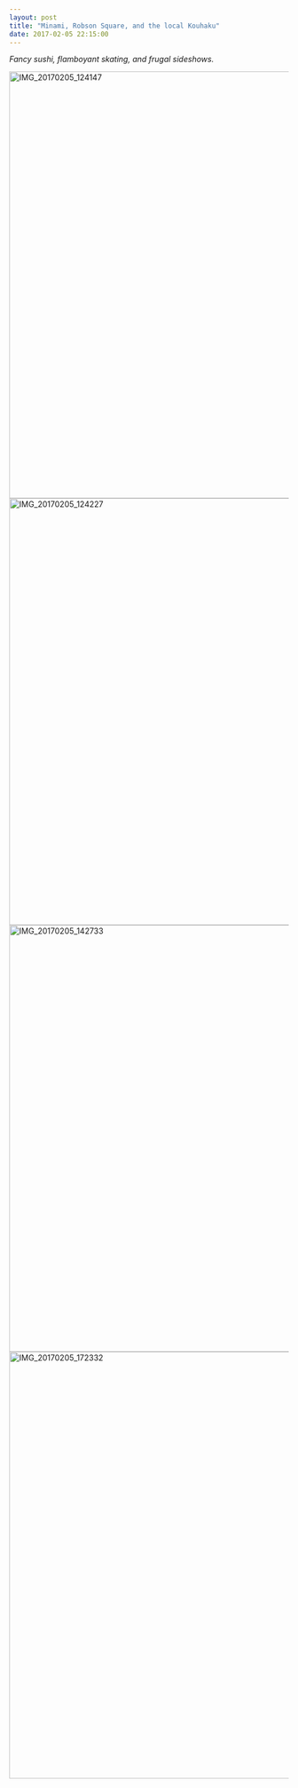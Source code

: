 ```yaml
---
layout: post
title: "Minami, Robson Square, and the local Kouhaku"
date: 2017-02-05 22:15:00
---
```


*Fancy sushi, flamboyant skating, and frugal sideshows.*

<a data-flickr-embed="true"  href="https://www.flickr.com/photos/alexanderyshi/32626868591/in/datetaken/" title="IMG_20170205_124147"><img src="https://c1.staticflickr.com/1/270/32626868591_7c28c4bc4f_b.jpg" width="1024" height="768" alt="IMG_20170205_124147"></a><script async src="//embedr.flickr.com/assets/client-code.js" charset="utf-8"></script>
<a data-flickr-embed="true"  href="https://www.flickr.com/photos/alexanderyshi/32370537020/in/datetaken/" title="IMG_20170205_124227"><img src="https://c1.staticflickr.com/1/394/32370537020_d738233962_b.jpg" width="1024" height="768" alt="IMG_20170205_124227"></a><script async src="//embedr.flickr.com/assets/client-code.js" charset="utf-8"></script>
<a data-flickr-embed="true"  href="https://www.flickr.com/photos/alexanderyshi/32750747175/in/datetaken/" title="IMG_20170205_142733"><img src="https://c1.staticflickr.com/1/510/32750747175_e349e18e24_b.jpg" width="1024" height="768" alt="IMG_20170205_142733"></a><script async src="//embedr.flickr.com/assets/client-code.js" charset="utf-8"></script>
<a data-flickr-embed="true"  href="https://www.flickr.com/photos/alexanderyshi/32626866431/in/datetaken/" title="IMG_20170205_172332"><img src="https://c1.staticflickr.com/1/774/32626866431_6352f48d38_b.jpg" width="1024" height="768" alt="IMG_20170205_172332"></a><script async src="//embedr.flickr.com/assets/client-code.js" charset="utf-8"></script>